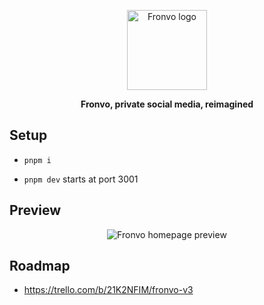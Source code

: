 <p align='center'>
    <img width='128' height='128' src='https://v3.fronvo.com/favicon.ico' alt='Fronvo logo' />
</p>

<p align='center'>
    <b>
        Fronvo, private social media, reimagined
    </b>
</p>

## Setup

- `pnpm i`

- `pnpm dev` starts at port 3001

## Preview

<p align='center'>
    <img src='https://github.com/Fronvo/site/blob/v3/.github/assets/preview.png?raw=true' alt='Fronvo homepage preview' />
</p>

## Roadmap

- https://trello.com/b/21K2NFIM/fronvo-v3
